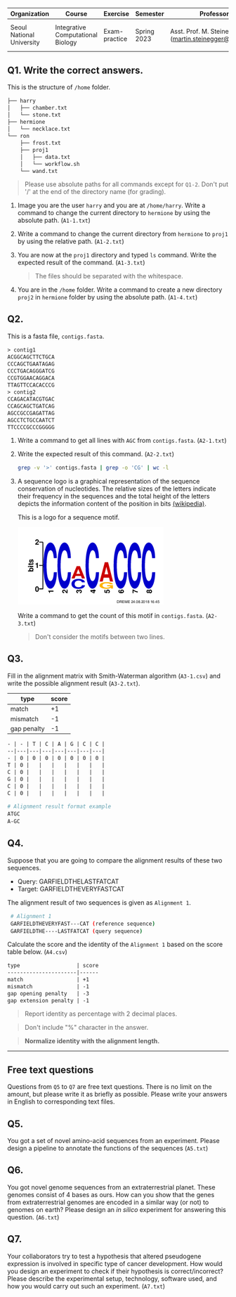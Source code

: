 | Organization | Course | Exercise | Semester | Professor | T.A. | 
| --- | --- | --- | --- | --- | --- |
| Seoul National University | Integrative Computational Biology | Exam-practice | Spring 2023 | Asst. Prof. M. Steinegger (martin.steinegger@snu.ac.kr) | Luna Jang (jse9512@snu.ac.kr) <br /> Rachel Kim (eunbelivable@snu.ac.kr)|

## Q1. Write the correct answers.
This is the structure of `/home` folder.
```
├── harry
│   ├── chamber.txt
│   └── stone.txt
├── hermione
│   └── necklace.txt
└── ron
    ├── frost.txt
    ├── proj1
    │   ├── data.txt
    │   └── workflow.sh
    └── wand.txt
```

> Please use absolute paths for all commands except for `Q1-2`.
> Don't put '/' at the end of the directory name (for grading).

1. Image you are the user `harry` and you are at `/home/harry`.
Write a command to change the current directory to `hermione` by using the absolute path.
(`A1-1.txt`)

2. Write a command to change the current directory from `hermione` to `proj1` by using the relative path. (`A1-2.txt`)

3. You are now at the `proj1` directory and typed `ls` command.
Write the expected result of the command. (`A1-3.txt`)
   > The files should be separated with the whitespace.

4. You are in the `/home` folder. Write a command to create a new directory `proj2` in
`hermione` folder by using the absolute path. (`A1-4.txt`)

## Q2.
This is a fasta file, `contigs.fasta`.
```
> contig1
ACGGCAGCTTCTGCA
CCCAGCTGAATAGAG
CCCTGACAGGGATCG
CCGTGGAACAGGACA
TTAGTTCCACACCCG
> contig2
CCAGACATACGTGAC
CCAGCAGCTGATCAG
AGCCGCCGAGATTAG
AGCCTCTGCCAATCT
TTCCCCGCCCGGGGG
```
1. Write a command to get all lines with `AGC` from `contigs.fasta`. (`A2-1.txt`)

2. Write the expected result of this command. (`A2-2.txt`)
    ```sh
    grep -v '>' contigs.fasta | grep -o 'CG' | wc -l
    ```

3. A sequence logo is a graphical representation of the sequence conservation of nucleotides. The relative sizes of the letters indicate their frequency in the sequences and the total height of the letters depicts the information content of the position in bits [(wikipedia)](https://en.wikipedia.org/wiki/Sequence_logo).

   This is a logo for a sequence motif.

   ![](img/logo.png)

   Write a command to get the count of this motif in `contigs.fasta`. (`A2-3.txt`)
   > Don't consider the motifs between two lines.

## Q3.
Fill in the alignment matrix with Smith-Waterman algorithm (`A3-1.csv`) and write the possible alignment result (`A3-2.txt`).

type        | score
------------|------
match       | +1
mismatch    | -1
gap penalty | -1

```
- | - | T | C | A | G | C | C |
--|---|---|---|---|---|---|---|
- | 0 | 0 | 0 | 0 | 0 | 0 | 0 |
T | 0 |   |   |   |   |   |   |
C | 0 |   |   |   |   |   |   |
G | 0 |   |   |   |   |   |   |
C | 0 |   |   |   |   |   |   |
C | 0 |   |   |   |   |   |   |
```

```sh
# Alignment result format example
ATGC
A-GC
```

## Q4.
Suppose that you are going to compare the alignment results of these two sequences.
- Query: GARFIELDTHELASTFATCAT
- Target: GARFIELDTHEVERYFASTCAT

The alignment result of two sequences is given as `Alignment 1`.

   ```sh
    # Alignment 1
    GARFIELDTHEVERYFAST---CAT (reference sequence)
    GARFIELDTHE----LASTFATCAT (query sequence)
   ```

Calculate the score and the identity of the `Alignment 1` based on the score table below. (`A4.csv`)

    type                  | score
    ----------------------|------
    match                 | +1
    mismatch              | -1
    gap opening penalty   | -3
    gap extension penalty | -1

   > Report identity as percentage with 2 decimal places.

   > Don't include "%" character in the answer.

   > **Normalize identity with the alignment length.**

---

## Free text questions

Questions from `Q5` to `Q7` are free text questions.
There is no limit on the amount, but please write it as briefly as possible.
Please write your answers in English to corresponding text files.

## Q5.
You got a set of novel amino-acid sequences from an experiment.
Please design a pipeline to annotate the functions of the sequences
(`A5.txt`)

## Q6.
You got novel genome sequences from an extraterrestrial planet. 
These genomes consist of 4 bases as ours. 
How can you show that the genes from extraterrestrial genomes are encoded in a similar way (or not) to genomes on earth? 
Please design an *in silico* experiment for answering this question. (`A6.txt`)

## Q7.
Your collaborators try to test a hypothesis that altered pseudogene expression is
involved in specific type of cancer development. How would you design an experiment
to check if their hypothesis is correct/incorrect? Please describe the experimental setup,
technology, software used, and how you would carry out such an experiment. (`A7.txt`)


